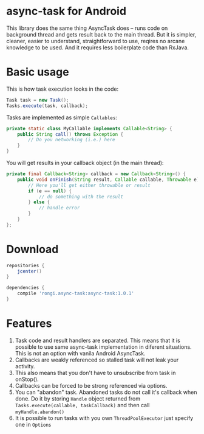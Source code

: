 async-task for Android
===========================

This library does the same thing AsyncTask does – runs code on background thread and gets result back to the main thread. But it is simpler, cleaner, easier to understand, straightforward to use, reqires no arcane knowledge to be used. And it requires less boilerplate code than RxJava.

Basic usage
===========

This is how task execution looks in the code:

```java
Task task = new Task();
Tasks.execute(task, callback);
```

Tasks are implemented as simple `Callables`:

```java
private static class MyCallable implements Callable<String> {
	public String call() throws Exception {
		// Do you networking (i.e.) here
	}
}
```

You will get results in your callback object (in the main thread):

```java
private final Callback<String> callback = new Callback<String>() {
	public void onFinish(String result, Callable callable, Throwable e) {
		// Here you'll get either throwable or result
		if (e == null) {
			// do something with the result
		} else {
			// handle error
		}
	}
};
```

Download
========

```groovy
repositories {
    jcenter()
}

dependencies {
    compile 'rongi.async-task:async-task:1.0.1'
}
```

Features
========

1. Task code and result handlers are separated. This means that it is possible to use same async-task implementation in diferent situations. This is not an option with vanila Android AsyncTask.
2. Callbacks are weakly referenced so stalled task will not leak your activity.
3. This also means that you don't have to unsubscribe from task in onStop().
4. Callbacks can be forced to be strong referenced via options.
5. You can "abandon" task. Abandoned tasks do not call it's callback when done. Do it by storing `Handle` object returned from `Tasks.execute(callable, taskCallback)` and then call `myHandle.abandon()`
6. It is possible to run tasks with you own `ThreadPoolExecutor` just specify one in `Options`
